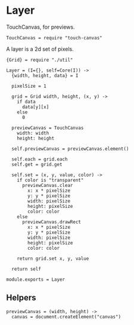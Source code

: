 Layer
=====

TouchCanvas, for previews.

    TouchCanvas = require "touch-canvas"

A layer is a 2d set of pixels.

    {Grid} = require "./util"

    Layer = (I={}, self=Core(I)) ->
      {width, height, data} = I

      pixelSize = 1

      grid = Grid width, height, (x, y) ->
        if data
          data[y][x]
        else
          0

      previewCanvas = TouchCanvas
        width: width
        height: height

      self.previewCanvas = previewCanvas.element()

      self.each = grid.each
      self.get = grid.get

      self.set = (x, y, value, color) ->
        if color is "transparent"
          previewCanvas.clear
            x: x * pixelSize
            y: y * pixelSize
            width: pixelSize
            height: pixelSize
            color: color
        else
          previewCanvas.drawRect
            x: x * pixelSize
            y: y * pixelSize
            width: pixelSize
            height: pixelSize
            color: color

        return grid.set x, y, value

      return self

    module.exports = Layer

Helpers
-------

    previewCanvas = (width, height) ->
      canvas = document.createElement("canvas")
